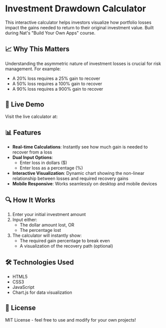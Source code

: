 # Investment Drawdown Calculator

This interactive calculator helps investors visualize how portfolio losses impact the gains needed to return to their original investment value. Built during Nat's "Build Your Own Apps" course. 

## 📈 Why This Matters

Understanding the asymmetric nature of investment losses is crucial for risk management. For example:
- A 20% loss requires a 25% gain to recover
- A 50% loss requires a 100% gain to recover
- A 90% loss requires a 900% gain to recover

## 🚀 Live Demo

Visit the live calculator at: 

## 📊 Features

- **Real-time Calculations**: Instantly see how much gain is needed to recover from a loss
- **Dual Input Options**: 
  - Enter loss in dollars ($)
  - Enter loss as a percentage (%)
- **Interactive Visualization**: Dynamic chart showing the non-linear relationship between losses and required recovery gains
- **Mobile Responsive**: Works seamlessly on desktop and mobile devices

## 🔍 How It Works

1. Enter your initial investment amount
2. Input either:
   - The dollar amount lost, OR
   - The percentage lost
3. The calculator will instantly show:
   - The required gain percentage to break even
   - A visualization of the recovery path (optional)

## 🛠️ Technologies Used

- HTML5
- CSS3
- JavaScript
- Chart.js for data visualization

## 📄 License

MIT License - feel free to use and modify for your own projects!
